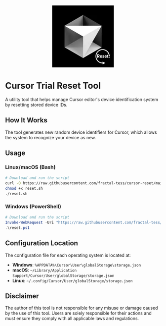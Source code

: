 <p align="center">
  <img src="./public/cursorreset.webp" alt="Cursor Trial Reset Tool Logo">
</p>

# Cursor Trial Reset Tool

A utility tool that helps manage Cursor editor's device identification system by resetting stored device IDs.

## How It Works

The tool generates new random device identifiers for Cursor, which allows the system to recognize your device as new.

## Usage

### Linux/macOS (Bash)

```bash
# Download and run the script
curl -O https://raw.githubusercontent.com/fractal-tess/cursor-reset/main/reset.sh
chmod +x reset.sh
./reset.sh
```

### Windows (PowerShell)

```powershell
# Download and run the script
Invoke-WebRequest -Uri "https://raw.githubusercontent.com/fractal-tess/cursor-reset/main/reset.ps1" -OutFile "reset.ps1"
.\reset.ps1
```

## Configuration Location

The configuration file for each operating system is located at:

- **Windows**: `%APPDATA%\Cursor\User\globalStorage\storage.json`
- **macOS**: `~/Library/Application Support/Cursor/User/globalStorage/storage.json`
- **Linux**: `~/.config/Cursor/User/globalStorage/storage.json`

## Disclaimer

The author of this tool is not responsible for any misuse or damage caused by the use of this tool. Users are solely responsible for their actions and must ensure they comply with all applicable laws and regulations.
